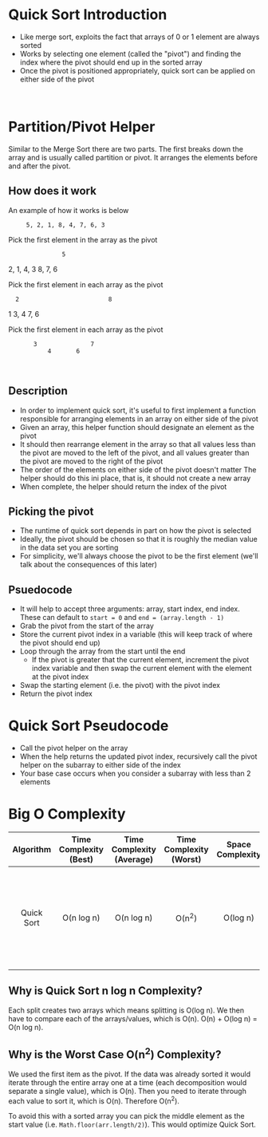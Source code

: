 # Quick Sort Introduction

- Like merge sort, exploits the fact that arrays of 0 or 1 element are always sorted
- Works by selecting one element (called the "pivot") and finding the index where the pivot should end up in the sorted array
- Once the pivot is positioned appropriately, quick sort can be applied on either side of the pivot

<br>

# Partition/Pivot Helper

Similar to the Merge Sort there are two parts. The first breaks down the array and is usually called partition or pivot. It arranges the elements before and after the pivot.

## How does it work

An example of how it works is below

         5, 2, 1, 8, 4, 7, 6, 3

Pick the first element in the array as the pivot

                   5

2, 1, 4, 3 8, 7, 6

Pick the first element in each array as the pivot

      2                         8

1 3, 4 7, 6

Pick the first element in each array as the pivot

           3               7
               4       6

<br>

## Description

- In order to implement quick sort, it's useful to first implement a function responsible for arranging elements in an array on either side of the pivot
- Given an array, this helper function should designate an element as the pivot
- It should then rearrange element in the array so that all values less than the pivot are moved to the left of the pivot, and all values greater than the pivot are moved to the right of the pivot
- The order of the elements on either side of the pivot doesn't matter
  The helper should do this ini place, that is, it should not create a new array
- When complete, the helper should return the index of the pivot

## Picking the pivot

- The runtime of quick sort depends in part on how the pivot is selected
- Ideally, the pivot should be chosen so that it is roughly the median value in the data set you are sorting
- For simplicity, we'll always choose the pivot to be the first element (we'll talk about the consequences of this later)

## Psuedocode

- It will help to accept three arguments: array, start index, end index. These can default to `start = 0` and `end = (array.length - 1)`
- Grab the pivot from the start of the array
- Store the current pivot index in a variable (this will keep track of where the pivot should end up)
- Loop through the array from the start until the end
  - If the pivot is greater that the current element, increment the pivot index variable and then swap the current element with the element at the pivot index
- Swap the starting element (i.e. the pivot) with the pivot index
- Return the pivot index

# Quick Sort Pseudocode

- Call the pivot helper on the array
- When the help returns the updated pivot index, recursively call the pivot helper on the subarray to either side of the index
- Your base case occurs when you consider a subarray with less than 2 elements

# Big O Complexity

| Algorithm | Time<br>Complexity<br>(Best) | Time<br>Complexity<br>(Average) | Time<br>Complexity<br>(Worst) | Space<br>Complexity |      Use       |
| :--------: | :--------------------------: | :-----------------------------: | :---------------------------: | :-----------------: | :------------: |
| Quick Sort |          O(n log n)          |           O(n log n)            |       O(n<sup>2</sup>)        |      O(log n)       | good fast sort - best if first pivot is close to the middle |

## Why is Quick Sort n log n Complexity?

Each split creates two arrays which means splitting is O(log n). We then have to compare each of the arrays/values, which is O(n). O(n) + O(log n) = O(n log n).

## Why is the Worst Case O(n<sup>2</sup>) Complexity?

We used the first item as the pivot. If the data was already sorted it would iterate through the entire array one at a time (each decomposition would separate a single value), which is O(n). Then you need to iterate through each value to sort it, which is O(n). Therefore O(n<sup>2</sup>).

To avoid this with a sorted array you can pick the middle element as the start value (i.e. `Math.floor(arr.length/2)`). This would optimize Quick Sort.
